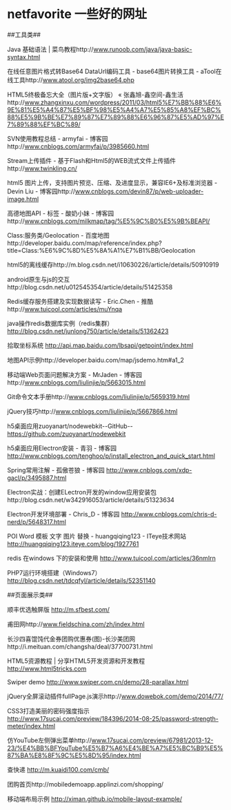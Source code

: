 # netfavorite 一些好的网址

##工具类##

Java 基础语法 | 菜鸟教程http://www.runoob.com/java/java-basic-syntax.html 

在线任意图片格式转Base64 DataUrl编码工具 - base64图片转换工具 - aTool在线工具http://www.atool.org/img2base64.php

HTML5终极备忘大全（图片版+文字版） « 张鑫旭-鑫空间-鑫生活http://www.zhangxinxu.com/wordpress/2011/03/html5%E7%BB%88%E6%9E%81%E5%A4%87%E5%BF%98%E5%A4%A7%E5%85%A8%EF%BC%88%E5%9B%BE%E7%89%87%E7%89%88%E6%96%87%E5%AD%97%E7%89%88%EF%BC%89/

SVN使用教程总结 - armyfai - 博客园http://www.cnblogs.com/armyfai/p/3985660.html

Stream上传插件 - 基于Flash和Html5的WEB流式文件上传插件http://www.twinkling.cn/ 

html5 图片上传，支持图片预览、压缩、及进度显示，兼容IE6+及标准浏览器 - Devin Liu - 博客园http://www.cnblogs.com/devin87/p/web-uploader-image.html

高德地图API - 标签 - 酸奶小妹 - 博客园http://www.cnblogs.com/milkmap/tag/%E5%9C%B0%E5%9B%BEAPI/

Class:服务类/Geolocation - 百度地图http://developer.baidu.com/map/reference/index.php?title=Class:%E6%9C%8D%E5%8A%A1%E7%B1%BB/Geolocation

html5的离线缓存http://m.blog.csdn.net/i10630226/article/details/50910919

android原生与js的交互http://blog.csdn.net/u012545354/article/details/51425358

Redis缓存服务搭建及实现数据读写 - Eric.Chen - 推酷http://www.tuicool.com/articles/muYnqa

java操作redis数据库实例（redis集群）http://blog.csdn.net/junlong750/article/details/51362423

拾取坐标系统 http://api.map.baidu.com/lbsapi/getpoint/index.html

地图API示例http://developer.baidu.com/map/jsdemo.htm#a1_2

移动端Web页面问题解决方案 - MrJaden - 博客园http://www.cnblogs.com/liulinjie/p/5663015.html

Git命令文本手册http://www.cnblogs.com/liulinjie/p/5659319.html

jQuery技巧http://www.cnblogs.com/liulinjie/p/5667866.html

h5桌面应用zuoyanart/nodewebkit--GitHub--   https://github.com/zuoyanart/nodewebkit

h5桌面应用Electron安装 - 青羽 - 博客园 http://www.cnblogs.com/tenghoo/p/install_electron_and_quick_start.html

Spring常用注解 - 孤傲苍狼 - 博客园 http://www.cnblogs.com/xdp-gacl/p/3495887.html

Electron实战：创建ELectron开发的window应用安装包http://blog.csdn.net/w342916053/article/details/51323634

Electron开发环境部署 - Chris_D - 博客园 http://www.cnblogs.com/chris-d-nerd/p/5648317.html

POI Word 模板 文字 图片 替换 - huangqiqing123 - ITeye技术网站 http://huangqiqing123.iteye.com/blog/1927761

redis 在windows 下的安装和使用 http://www.tuicool.com/articles/36nmIrn

PHP7运行环境搭建（Windows7）http://blog.csdn.net/tdcqfyl/article/details/52351140

##页面展示类##

顺丰优选触屏版 http://m.sfbest.com/

甫田网http://www.fieldschina.com/zh/index.html

长沙四喜馄饨代金券团购优惠券(图)-长沙美团网http://i.meituan.com/changsha/deal/37700731.html

HTML5资源教程 | 分享HTML5开发资源和开发教程 http://www.html5tricks.com

Swiper demo  http://www.swiper.com.cn/demo/28-parallax.html

jQuery全屏滚动插件fullPage.js演示http://www.dowebok.com/demo/2014/77/

CSS3打造美丽的密码强度指示 http://www.17sucai.com/preview/184396/2014-08-25/password-strength-meter/index.html

仿YouTube左侧弹出菜单http://www.17sucai.com/preview/67981/2013-12-23/%E4%BB%BFYouTube%E5%B7%A6%E4%BE%A7%E5%BC%B9%E5%87%BA%E8%8F%9C%E5%8D%95/index.html

查快递 http://m.kuaidi100.com/cmb/

团购首页http://mobiledemoapp.applinzi.com/shopping/

移动端布局示例 http://ximan.github.io/mobile-layout-example/

